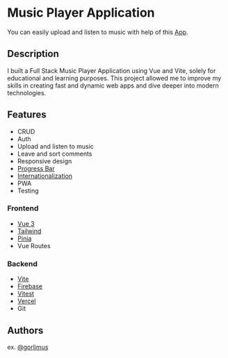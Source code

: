 # Music Player Application

You can easily upload and listen to music with help of this [App](https://music-seven-rosy.vercel.app/).

## Description

I built a Full Stack Music Player Application using
Vue and Vite, solely for educational and
learning purposes. This project allowed me to improve my skills in
creating fast and dynamic web apps and dive deeper into modern
technologies.

## Features

- CRUD
- Auth
- Upload and listen to music
- Leave and sort comments
- Responsive design
- [Progress Bar](https://www.npmjs.com/package/progress-bar)
- [Internationalization](https://www.npmjs.com/package/i18n)
- PWA
- Testing

### Frontend

- [Vue 3](https://vuejs.org/)
- [Tailwind](https://tailwindcss.com/)
- [Pinia](https://pinia.vuejs.org/)
- Vue Routes

### Backend

- [Vite](https://vitejs.dev/)
- [Firebase](https://firebase.google.com/)
- [Vitest](https://vitest.dev/)
- [Vercel](https://vercel.com/)
- Git

## Authors

ex. [@gorlimus](https://www.linkedin.com/in/gorlimus/)
